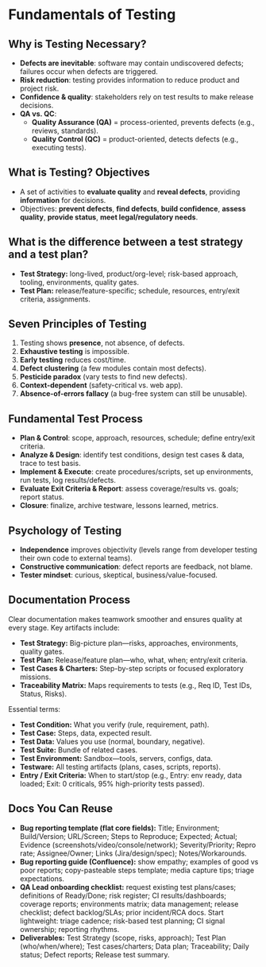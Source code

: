 # Fundamentals of Testing

## Why is Testing Necessary?
- **Defects are inevitable**: software may contain undiscovered defects; failures occur when defects are triggered.
- **Risk reduction**: testing provides information to reduce product and project risk.
- **Confidence & quality**: stakeholders rely on test results to make release decisions.
- **QA vs. QC**:
  - **Quality Assurance (QA)** = process-oriented, prevents defects (e.g., reviews, standards).
  - **Quality Control (QC)** = product-oriented, detects defects (e.g., executing tests).

## What is Testing? Objectives
- A set of activities to **evaluate quality** and **reveal defects**, providing **information** for decisions.
- Objectives: **prevent defects**, **find defects**, **build confidence**, **assess quality**, **provide status**, **meet legal/regulatory needs**.

## What is the difference between a test strategy and a test plan?

- **Test Strategy:** long-lived, product/org-level; risk-based approach, tooling, environments, quality gates.
- **Test Plan:** release/feature-specific; schedule, resources, entry/exit criteria, assignments.

## Seven Principles of Testing
1. Testing shows **presence**, not absence, of defects.
2. **Exhaustive testing** is impossible.
3. **Early testing** reduces cost/time.
4. **Defect clustering** (a few modules contain most defects).
5. **Pesticide paradox** (vary tests to find new defects).
6. **Context-dependent** (safety-critical vs. web app).
7. **Absence-of-errors fallacy** (a bug-free system can still be unusable).

## Fundamental Test Process
- **Plan & Control**: scope, approach, resources, schedule; define entry/exit criteria.
- **Analyze & Design**: identify test conditions, design test cases & data, trace to test basis.
- **Implement & Execute**: create procedures/scripts, set up environments, run tests, log results/defects.
- **Evaluate Exit Criteria & Report**: assess coverage/results vs. goals; report status.
- **Closure**: finalize, archive testware, lessons learned, metrics.

## Psychology of Testing
- **Independence** improves objectivity (levels range from developer testing their own code to external teams).
- **Constructive communication**: defect reports are feedback, not blame.
- **Tester mindset**: curious, skeptical, business/value-focused.

## Documentation Process

Clear documentation makes teamwork smoother and ensures quality at every stage. Key artifacts include:

- **Test Strategy:** Big-picture plan—risks, approaches, environments, quality gates.
- **Test Plan:** Release/feature plan—who, what, when; entry/exit criteria.
- **Test Cases & Charters:** Step-by-step scripts or focused exploratory missions.
- **Traceability Matrix:** Maps requirements to tests (e.g., Req ID, Test IDs, Status, Risks).

Essential terms:

- **Test Condition:** What you verify (rule, requirement, path).
- **Test Case:** Steps, data, expected result.
- **Test Data:** Values you use (normal, boundary, negative).
- **Test Suite:** Bundle of related cases.
- **Test Environment:** Sandbox—tools, servers, configs, data.
- **Testware:** All testing artifacts (plans, cases, scripts, reports).
- **Entry / Exit Criteria:** When to start/stop (e.g., Entry: env ready, data loaded; Exit: 0 criticals, 95% high-priority tests passed).

## Docs You Can Reuse

- **Bug reporting template (flat core fields):** Title; Environment; Build/Version; URL/Screen; Steps to Reproduce; Expected; Actual; Evidence (screenshots/video/console/network); Severity/Priority; Repro rate; Assignee/Owner; Links (Jira/design/spec); Notes/Workarounds.
- **Bug reporting guide (Confluence):** show empathy; examples of good vs poor reports; copy-pasteable steps template; media capture tips; triage expectations.
- **QA Lead onboarding checklist:** request existing test plans/cases; definitions of Ready/Done; risk register; CI results/dashboards; coverage reports; environments matrix; data management; release checklist; defect backlog/SLAs; prior incident/RCA docs. Start lightweight: triage cadence; risk-based test planning; CI signal ownership; reporting rhythms.
- **Deliverables:** Test Strategy (scope, risks, approach); Test Plan (who/when/where); Test cases/charters; Data plan; Traceability; Daily status; Defect reports; Release test summary.
